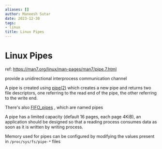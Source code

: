 ```yaml
---
aliases: []
author: Maneesh Sutar
date: 2023-12-30
tags:
- linux
title: Linux Pipes
---
```


# Linux Pipes

ref: <https://man7.org/linux/man-pages/man7/pipe.7.html>

provide a unidirectional interprocess communication channel

A pipe is created using [pipe(2)](https://man7.org/linux/man-pages/man2/pipe.2.html) which creates a new pipe and returns two file descriptors, one referring to the read end of the pipe, the other referring to the write end.

There's also [FIFO_pipes](FIFO_pipes.md) , which are named pipes

A pipe has a limited capacity (default 16 pages, each page 4KiB), an application should be designed so that a reading process consumes data as soon as it is written by writing process.

Memory used for pipes can be configured by modifying the values present in `/proc/sys/fs/pipe-*` files
